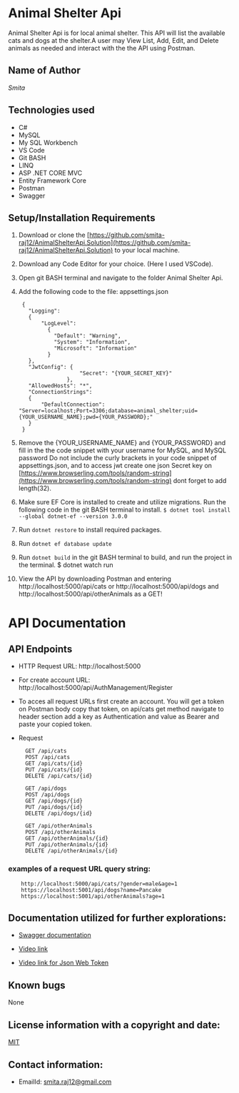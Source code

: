 # Animal Shelter Api

Animal Shelter Api is for local animal shelter. This API will list the available cats and dogs at the shelter.A user may View List, Add, Edit, and Delete animals as needed and interact with the the API using Postman.

## Name of Author

  _Smita_

## Technologies used

  * C#
  * MySQL
  * My SQL Workbench
  * VS Code
  * Git BASH
  * LINQ
  * ASP .NET CORE MVC
  * Entity Framework Core
  * Postman
  * Swagger

  ## Setup/Installation Requirements

1. Download or clone the [https://github.com/smita-raj12/AnimalShelterApi.Solution](https://github.com/smita-raj12/AnimalShelterApi.Solution) to your local machine.

2. Download any Code Editor for your choice. (Here I used VSCode).

3. Open git BASH terminal and navigate to the  folder Animal Shelter Api. 

4. Add the following code to the file: appsettings.json

      
        {
          "Logging":
          {
              "LogLevel":
                {
                  "Default": "Warning",
                  "System": "Information",
                  "Microsoft": "Information"
                }
          },
          "JwtConfig": {
                          "Secret": "{YOUR_SECRET_KEY}"
                      },
          "AllowedHosts": "*",
          "ConnectionStrings":
          {
              "DefaultConnection": "Server=localhost;Port=3306;database=animal_shelter;uid={YOUR_USERNAME_NAME};pwd={YOUR_PASSWORD};"
          }
        }                                                      

5. Remove the {YOUR_USERNAME_NAME} and {YOUR_PASSWORD} and fill in the the code snippet with your username for MySQL, and MySQL password Do not include the curly brackets in your code snippet of appsettings.json, and to access jwt create one json Secret key on [https://www.browserling.com/tools/random-string](https://www.browserling.com/tools/random-string) dont forget to add length(32).

6. Make sure EF Core is installed to create and utilize migrations. Run the following code in the git BASH terminal to install. `$ dotnet tool install --global dotnet-ef --version 3.0.0`

7. Run `dotnet restore` to install required packages.

8. Run  `dotnet ef database update`

9. Run `dotnet build` in the git BASH terminal to build, and run the project in the terminal. $ dotnet watch run

10. View the API by downloading Postman and entering http://localhost:5000/api/cats or http://localhost:5000/api/dogs and http://localhost:5000/api/otherAnimals as a GET!

# API Documentation

## API Endpoints

* HTTP Request URL: http://localhost:5000
* For create account URL: http://localhost:5000/api/AuthManagement/Register
* To acces all request URLs first create an account. You will get a token on Postman body
  copy that token, on api/cats get method navigate to header section add a key as Authentication and value as Bearer and paste your copied token.  
* Request 

        GET /api/cats
        POST /api/cats
        GET /api/cats/{id}
        PUT /api/cats/{id}
        DELETE /api/cats/{id}

        GET /api/dogs
        POST /api/dogs
        GET /api/dogs/{id}
        PUT /api/dogs/{id}
        DELETE /api/dogs/{id} 

        GET /api/otherAnimals
        POST /api/otherAnimals
        GET /api/otherAnimals/{id}
        PUT /api/otherAnimals/{id}
        DELETE /api/otherAnimals/{id} 

### examples of a request URL query string:

        http://localhost:5000/api/cats/?gender=male&age=1
        https://localhost:5001/api/dogs?name=Pancake
        https://localhost:5001/api/otherAnimals?age=1

## Documentation utilized for further explorations:      

* [Swagger documentation](https://docs.microsoft.com/en-us/aspnet/core/tutorials/web-api-help-pages-using-swagger?view=aspnetcore-5.0&viewFallbackFrom=aspnetcore-50)

* [Video link](https://www.youtube.com/watch?v=nY-w9wPFEuY)

* [Video link for Json Web Token](https://www.youtube.com/watch?v=LgpC4tYtc6Y&t=923s)

## Known bugs

None 

## License information with a copyright and date:

 [MIT](https://opensource.org/licenses/MIT)

## Contact information:
   
* EmailId: smita.raj12@gmail.com

